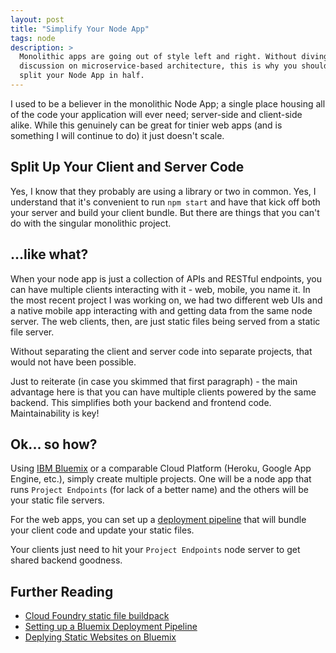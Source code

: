 ```yaml
---
layout: post
title: "Simplify Your Node App"
tags: node
description: >
  Monolithic apps are going out of style left and right. Without diving into a
  discussion on microservice-based architecture, this is why you should
  split your Node App in half.
---
```


I used to be a believer in the monolithic Node App; a single place housing all
of the code your application will ever need; server-side and client-side alike.
While this genuinely can be great for tinier web apps (and is something I will
continue to do) it just doesn't scale.

## Split Up Your Client and Server Code

Yes, I know that they probably are using a library or two in common. Yes, I
understand that it's convenient to run `npm start` and have that kick off both
your server and build your client bundle. But there are things that you can't do
with the singular monolithic project.

## ...like what?

When your node app is just a collection of APIs and RESTful endpoints, you can
have multiple clients interacting with it - web, mobile, you name it. In the
most recent project I was working on, we had two different web UIs and a native
mobile app interacting with and getting data from the same node server. The web
clients, then, are just static files being served from a static file server.

Without separating the client and server code into separate projects, that would
not have been possible.

Just to reiterate (in case you skimmed that first paragraph) - the main
advantage here is that you can have multiple clients powered by the same
backend. This simplifies both your backend and frontend code. Maintainability is
key!

## Ok... so how?

Using [IBM Bluemix](https://bluemix.net) or a comparable Cloud Platform (Heroku,
Google App Engine, etc.), simply create multiple projects. One will be a node
app that runs `Project Endpoints` (for lack of a better name) and the others
will be your static file servers.

For the web apps, you can set up a [deployment
pipeline](http://www.jkaufman.io/bluemix-github-devops-integration/) that will
bundle your client code and update your static files.

Your clients just need to hit your `Project Endpoints` node server to get shared
backend goodness.

## Further Reading

  - [Cloud Foundry static file
    buildpack](https://github.com/cloudfoundry/staticfile-buildpack.git)
  - [Setting up a Bluemix Deployment
    Pipeline](http://www.jkaufman.io/bluemix-github-devops-integration/)
  - [Deplying Static Websites on
    Bluemix](https://developer.ibm.com/bluemix/2014/08/29/deploying-static-web-sites/)
